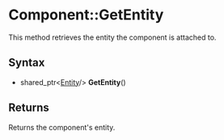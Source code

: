 # Component::GetEntity

This method retrieves the entity the component is attached to.

## Syntax

- shared_ptr<[Entity](Entity.md)/> **GetEntity**()

## Returns

Returns the component's entity.
